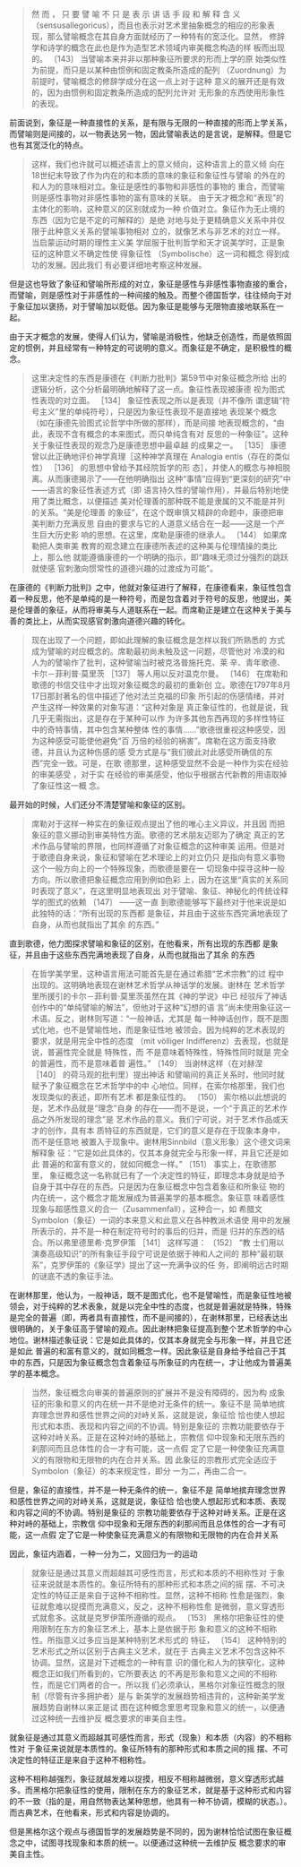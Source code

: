 <blockquote data-pid="CtzPOvQV">然 而 ， 只 要 譬 喻 不 只 是 表 示 讲 话 手 段 和 解 释 含 义 （sensusallegoricus），而且也表示对艺术里抽象概念的相应的形象表 现，那么譬喻概念在其自身方面就经历了一种特有的宽泛化。显然， 修辞学和诗学的概念在此也是作为造型艺术领域内审美概念构造的样 板而出现的。 〔143〕 当譬喻本来并非以那种象征所要求的形而上学的原 始类似性为前提，而只是以某种由惯例和固定教条所造成的配列 （Zuordnung）为前提时，譬喻概念的修辞学成分在这一点上对于这种 意义的展开还是有效的，因为由惯例和固定教条所造成的配列允许对 无形象的东西使用形象性的表现。</blockquote><p data-pid="6TCLuOMT">前面说到，象征是一种直接性的关系，是有限与无限的一种直接的形而上学关系，而譬喻则是间接的，以一物表达另一物，因此譬喻表达的是言说，是解释。但是它也有其宽泛化的特点。</p><blockquote data-pid="LY1nHJ1s">这样，我们也许就可以概述语言上的意义倾向，这种语言上的意义倾 向在18世纪末导致了作为内在的和本质的意味的象征和象征性与譬喻 的外在的和人为的意味相对立。象征是感性的事物和非感性的事物的 重合，而譬喻则是感性事物对非感性事物的富有意味的关联。 由于天才概念和“表现”的主体化的影响，这种意义的区别就成为一种 价值对立。象征作为无止境的东西（因为它是不定的可解释的）是绝 对地与处于更精确意义关系中并仅限于此种意义关系的譬喻事物相对 立的，就像艺术与非艺术的对立一样。当启蒙运动时期的理性主义美 学屈服于批判哲学和天才说美学时，正是象征的这种意义不确定性使 得象征性 （Symbolische）这一词和概念 得到成功的发展。因此我们 有必要详细地考察这种发展。 </blockquote><p data-pid="hiquwUo_">但是这也导致了象征和譬喻所形成的对立，象征是感性与非感性事物直接的重合，而譬喻，则是感性对于非感性的一种间接的触及。而整个德国哲学，往往倾向于对于象征加以褒扬，对于譬喻加以贬低。因为象征是能够与无限物直接地联系在一起。</p><p data-pid="dO9zO6Fw">由于天才概念的发展，使得人们认为，譬喻是消极性，他缺乏创造性，而是依照固定的惯例，并且经常有一种特定的可说明的意义。而象征是不确定，是积极性的概念。</p><blockquote data-pid="ATPcsGR3">这里决定性的东西是康德在《判断力批判》第59节中对象征概念所给 出的逻辑分析，这个分析最明确地解释了这一点。象征性表现被康德 视为图式性表现的对立面。 ［134］ 象征性表现之所以是表现（并不像所 谓逻辑“符号主义”里的单纯符号），只是因为象征性表现不是直接地 表现某个概念（如在康德先验图式论哲学中所做的那样），而是间接 地表现概念的，“由此，表现不含有概念的本来图式，而只单纯含有对 反思的一种象征”。这种关于象征性表现的观念乃是康德思想中最卓越 的成果之一。 ［135］ 康德曾以此正确地评价神学真理［这种神学真理在 Analogia entis（存在的类似性） ［136］ 的思想中曾给予其经院哲学的形 态］，并使人的概念与神相脱离。从而康德揭示了——在他明确指出 这种“事情”应得到“更深刻的研究”中——语言的象征性表述方式（即 语言持久性的譬喻作用），并最后特别地使用了类比概念，以便描述 美对伦理善的那种既不能是隶属的又不能是并列的关系。“美是伦理善 的象征”，在这个既审慎又精辟的命题中，康德把审美判断力充满反思 自由的要求与它的人道意义结合在一起——这是一个产生巨大历史影 响的思想。在这里，席勒是康德的继承人。 〔144〕 如果席勒把人类审美 教育的观念建立在康德所表述的这种美与伦理情操的类比上，那么他 就能遵循康德的一个明确的指示，即“趣味无须过分强烈的跳跃就使感 官刺激向惯常性的道德兴趣的过渡成为可能”。</blockquote><p data-pid="uIOhm3Lq">在康德的《判断力批判》之中，他就对象征进行了解释，在康德看来，象征性包含着一种反思，他不是单纯的是一种符号，而是包含着对于符号的反思，他提出，美是伦理善的象征，从而将审美与人道联系在一起。而席勒正是建立在这种关于美与善的类比上，从而实现感官刺激向道德兴趣的转化。</p><blockquote data-pid="r7T3X0dO">现在出现了一个问题，即如此理解的象征概念是怎样以我们所熟悉的 方式成为譬喻的对应概念的。席勒最初尚未触及这一问题，尽管他对 冷漠的和人为的譬喻作了批判，这种譬喻当时被克洛普施托克、莱 辛、青年歌德、卡尔－菲利普·莫里茨 ［137］ 等人用以反对温克尔曼。 〔146〕 在席勒和歌德的书信交往中才出现对象征概念的最初的重新创 立。歌德在1797年8月17日那封著名的信中描述了他对法兰克福的印象 所引起的伤感情绪，并对产生这样一种效果的对象写道：“这种对象是 真正象征性的，也就是说，我几乎无需指出，这是存在于某种可以作 为许多其他东西再现的多样性特征中的奇特事情，其中包含某种整体 性的事情……”歌德很重视这种感受，因为这种感受可能使他避免“百 万倍的经验的祸害”。席勒在这方面支持歌德，并且认为这种伤感的感 受方式是与“我们彼此对此感受所确信的东西”完全一致。可是，在歌 德那里，这种感受显然不会是一种作为实在经验的审美感受 ，对于实 在经验的审美感受，他似乎根据古代新教的用语取掉了象征性这一概 念。 </blockquote><p data-pid="9_BNaYsj">最开始的时候，人们还分不清楚譬喻和象征的区别。</p><blockquote data-pid="6DuB-fnE">席勒对于这样一种实在的象征观点提出了他的唯心主义异议，并且因 而把象征的意义挪动到审美特性方面。歌德的艺术朋友迈耶为了确定 真正的艺术作品与譬喻的界限，也同样遵循了对象征概念的这种审美 运用。但是对于歌德自身来说，象征和譬喻在艺术理论上的对立仍只 是指向有意义事物这个一般方向上的一个特殊现象，而歌德是要在一 切现象中探寻这种一般方向。所以歌德把象征概念应用到例如色彩 上，因为在这里“真实的关系同时表现了意义”，在这里明显地表现出 对于譬喻、象征、神秘化的传统诠释学的图式的依赖 〔147〕 ——这一直 到歌德能够写下最终对于他来说是如此独特的话：“所有出现的东西都 是象征，并且由于这些东西完满地表现了自身，从而也就指出了其余 的东西。”</blockquote><p data-pid="L02NKyEO">直到歌德，他力图探求譬喻和象征的区别，在他看来，所有出现的东西都 是象征，并且由于这些东西完满地表现了自身，从而也就指出了其余 的东西</p><blockquote data-pid="BYe9PCAB">在哲学美学里，这种语言用法可能首先是在通过希腊“艺术宗教”的过 程中出现的。这明确地表现在谢林艺术哲学从神话学的发展。谢林在 艺术哲学里所援引的卡尔－菲利普·莫里茨虽然在其《神的学说》中已 经驳斥了神话创作中的“单纯譬喻的解法”，但他对于这种“幻想的语 言”尚未使用象征这一术语。反之，谢林则写道：“一般神话，尤其是 每一种神话创作，既不是图式化地，也不是譬喻性地，而是象征性地 被领会。因为纯粹的艺术表现的要求，就是用完全中性的态度 （mit völliger Indifferenz）去表现，也就是说，普遍性完全就是 特殊性，而 不是意味着特殊性，特殊性同时就是 完全的普遍性，而不是意味着普 遍性。” 〔149〕 当谢林这样（在对赫涅 ［140］ 的荷马观的批判里）提出神话 和譬喻间的真正关系时，他同时就赋予了象征概念在艺术哲学中的中 心地位。同样，在索尔格那里，我们也发现类似的表述，即所有艺术 都是象征性的。 〔150〕 索尔格以此想说的是，艺术作品就是“理念”自身 的存在——而不是说，一个“于真正的艺术作品之外所发现的理念”是 艺术作品的意义。我们宁可说，对于艺术作品或天才的创作，具有本 质特征的东西就是，它们的意义是存在于现象本身中，而不是任意地 被置入于现象中。谢林用Sinnbild（意义形象）这个德文词来解释象 征：“它是如此具体的，仅其本身就完全与形象一样，并且它还是如此 普遍的和富有意义的，就如同概念一样。” 〔151〕 事实上，在歌德那里， 象征概念这一名称就已有了一个决定性的特征，即理念本身就是给予 自身于其中存在的东西。只是因为在象征概念中包含着象征和所象征 物的内在统一，这个概念才能发展成为普遍美学的基本概念。象征意 味着感性现象与超感性意义的合一（Zusammenfall），这种合一，如 希腊文Symbolon（象征）一词的本来意义和此意义在各种教派术语使 用中的发展所表示的，并不是一种在制定符号时的事后的归并，而是 归并的东西的结合。所以弗里德里希·克罗伊策 ［141］ 这样写道： 〔152〕 “教 士们用以演奏高级知识”的所有象征手段宁可说是依据于神和人之间的 那种“最初联系”，克罗伊策的《象征学》提出了这一充满争议的任 务，即阐明远古时期的谜底不透的象征手法。 </blockquote><p data-pid="kOJMx7b-">在谢林那里，他认为，一般神话，既不是图式化，也不是譬喻性，而是象征性地被领会，对于纯粹的艺术表象，就是以完全中性的态度，也就是普遍就是特殊，特殊是完全的普遍（即，两者具有直接性，而不是间接的），在谢林那里，已经表达出很明确的，关于象征高于譬喻的观点。因此谢林把象征提高到整个艺术哲学的中心地位。谢林描述象征说：它是如此具体的，仅其本身就完全与形象一样，并且它还是如此 普遍的和富有意义的，就如同概念一样。因此象征是自身给予给自己于其中的东西，只是因为象征概念包含着象征与所象征的内在统一，才让他成为普遍美学的基本概念。</p><blockquote data-pid="RX5DbATk">当然，象征概念向审美的普遍原则的扩展并不是没有障碍的，因为构 成象征的形象和意义的内在统一并不是绝对无条件的统一。象征不是 简单地摈弃理念世界和感性世界之间的对峙关系，这就是说，象征恰 恰也使人想起形式和本质、表现和内容之间的不协调。特别是象征的 宗教功能要依存于这种对峙关系。正是在这种对峙的基础上，宗教信 仰中现象和无限东西的刹那间而且总体性的合一才有可能，这一点假 定了它是一种使象征充满意义的有限物和无限物的内在合并关系。因 此象征的宗教形式完全适应于Symbolon（象征）的本来规定性，即分 一为二，再由二合一。 </blockquote><p data-pid="_sv25Ziy">但是，象征的直接性，并不是一种无条件的统一，象征不是 简单地摈弃理念世界和感性世界之间的对峙关系，这就是说，象征恰 恰也使人想起形式和本质、表现和内容之间的不协调。特别是象征的 宗教功能要依存于这种对峙关系。正是在这种对峙的基础上，宗教信 仰中现象和无限东西的刹那间而且总体性的合一才有可能，这一点假 定了它是一种使象征充满意义的有限物和无限物的内在合并关系</p><p data-pid="VLndGpyE">因此，象征内涵着，一种一分为二，又回归为一的运动</p><blockquote data-pid="ENQksBXR">就象征是通过其意义而超越其可感性而言，形式和本质的不相称性对 于象征来说就是本质性的。象征所特有的那种形式和本质之间的摇 摆、不可决定性的特征正是来自于这种不相称性。显然，这种不相称 性愈是强烈，象征就愈难以捉摸而充满意义，反之，这种不相称性愈 是微弱，意义穿透形式就愈多。这就是克罗伊策所遵循的观点。 〔153〕 黑格尔把象征性的使用限制在东方的象征艺术上，基本上是依据于形 象和意义的这种不相称性。所指意义过多应当是某种特别艺术形式的 特征， 〔154〕 这种特别的艺术形式之所以区别于古典主义艺术，就在于 古典主义艺术不包含这种不协调。显然，这是对下述概念的一种有意 识的僵化和人为的狭窄化，这种概念正如我们所看到的，它所要表达 的不再是形象和意义之间的不相称性，而是它们两者的合一。所以我 们必须承认，黑格尔对象征性概念的限制（尽管有许多拥护者）是与 新美学的发展趋势相违背的，这种新美学发展趋势自谢林以来正是试 图在这种概念里思考现象和意义的统一，以便通过这种统一去维护反 概念要求的审美自主性。 </blockquote><p data-pid="eLnx1Acm">就象征是通过其意义而超越其可感性而言，形式（现象）和本质（内容）的不相称性对 于象征来说就是本质性的。象征所特有的那种形式和本质之间的摇 摆、不可决定性的特征正是来自于这种不相称性。</p><p data-pid="sR4DBqDz">这种不相称越强烈，象征就越发难以捉摸，相反不相称越微弱，意义穿透形式越多。而黑格尔把象征性的使用，限制在东方的象征艺术，就是基于这种形式和内容的不一致（指的是，用自然物表达某种思想，他具有一种不协调，模糊的状态。）。而古典艺术，在他看来，形式和内容是协调的。</p><p data-pid="8HvtxTN9">但是黑格尔这个观点与德国哲学的发展趋势是不同的，因为谢林恰恰试图在象征概念之中，试图寻找现象和本质的统一。以便通过这种统一去维护反 概念要求的审美自主性。 </p>